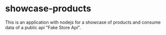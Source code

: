 # showcase-products
This is an application with nodejs for a showcase of products and consume data of a public api "Fake Store Api".


